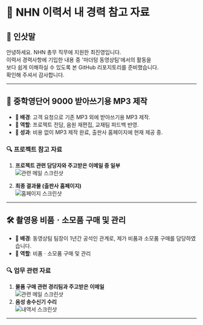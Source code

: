 # 💼 NHN 이력서 내 경력 참고 자료

## 👋 인삿말
안녕하세요. NHN 총무 직무에 지원한 최진영입니다.  
이력서 경력사항에 기입한 내용 중 '마더텅 동영상팀'에서의 활동을  
보다 쉽게 이해하실 수 있도록 본 GitHub 리포지토리를 준비했습니다.  
확인해 주셔서 감사합니다.

---

## 📝 중학영단어 9000 받아쓰기용 MP3 제작
- **📌 배경**: 고객 요청으로 기존 MP3 외에 받아쓰기용 MP3 제작.
- **🎯 역할**: 프로젝트 전담, 음원 재편집, 교재팀 피드백 반영.
- **🌟 성과**: 비용 없이 MP3 제작 완료, 출판사 홈페이지에 현재 제공 중.

### 🔍 프로젝트 참고 자료
1. **프로젝트 관련 담당자와 주고받은 이메일 중 일부**    
   ![관련 메일 스크린샷](evidence/email_screenshot.png)  

2. **최종 결과물 (출판사 홈페이지)**  
   ![홈페이지 스크린샷](evidence/result_screenshot.png)

---

## 🛠️ 촬영용 비품ㆍ소모품 구매 및 관리
- **📌 배경**: 동영상팀 팀장이 1년간 공석인 관계로, 제가 비품과 소모품 구매를 담당하였습니다.
- **🎯 역할**: 비품ㆍ소모품 구매 및 관리

### 🔍 업무 관련 자료
1. **물품 구매 관련 경리팀과 주고받은 이메일**  
   ![관련 메일 스크린샷](evidence/email_screenshot2.png)  
2. **음성 송수신기 수리**  
   ![내역서 스크린샷](evidence/receipt_screenshot.png)  
---
